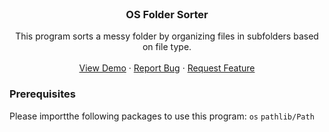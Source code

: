 
<!-- PROJECT LOGO -->
<br />
<p align="center">

  <h3 align="center">OS Folder Sorter</h3>

  <p align="center">
    This program sorts a messy folder by organizing files in subfolders based on file type.
    <br />
    <br />
    <a href="https://github.com/othneildrew/Best-README-Template">View Demo</a>
    ·
    <a href="https://github.com/othneildrew/Best-README-Template/issues">Report Bug</a>
    ·
    <a href="https://github.com/othneildrew/Best-README-Template/issues">Request Feature</a>
  </p>
</p>




### Prerequisites

Please importthe following packages to use this program:
`os`
`pathlib/Path`